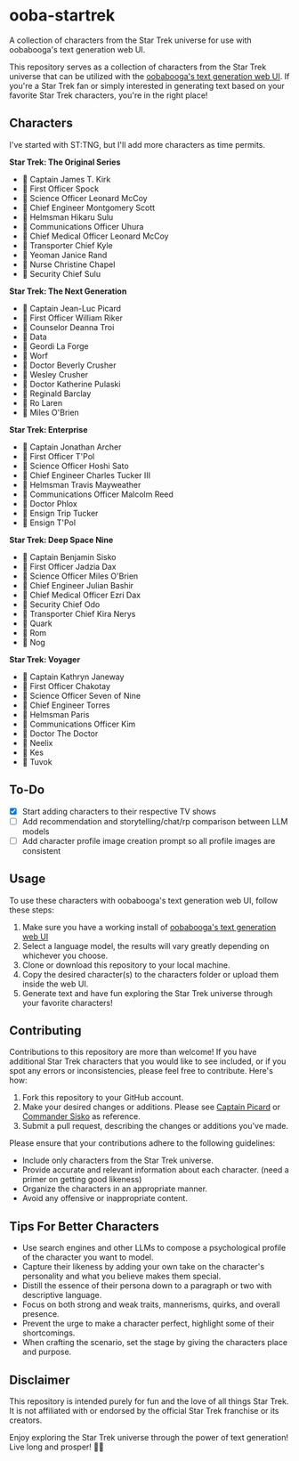 # ooba-startrek
A collection of characters from the Star Trek universe for use with oobabooga's text generation web UI.

This repository serves as a collection of characters from the Star Trek universe that can be utilized with the [oobabooga's text generation web UI](https://github.com/oobabooga/text-generation-webui). If you're a Star Trek fan or simply interested in generating text based on your favorite Star Trek characters, you're in the right place!

## Characters

I've started with ST:TNG, but I'll add more characters as time permits.

**Star Trek: The Original Series**

* 🖖 Captain James T. Kirk
* 🚧 First Officer Spock
* 🚧 Science Officer Leonard McCoy
* 🚧 Chief Engineer Montgomery Scott
* 🚧 Helmsman Hikaru Sulu
* 🚧 Communications Officer Uhura
* 🚧 Chief Medical Officer Leonard McCoy
* 🚧 Transporter Chief Kyle
* 🚧 Yeoman Janice Rand
* 🚧 Nurse Christine Chapel
* 🚧 Security Chief Sulu

**Star Trek: The Next Generation**

* 🖖 Captain Jean-Luc Picard
* 🖖 First Officer William Riker
* 🖖 Counselor Deanna Troi
* 🖖 Data
* 🖖 Geordi La Forge
* 🖖 Worf
* 🖖 Doctor Beverly Crusher
* 🚧 Wesley Crusher
* 🚧 Doctor Katherine Pulaski
* 🖖 Reginald Barclay
* 🚧 Ro Laren
* 🚧 Miles O'Brien

**Star Trek: Enterprise**

* 🚧 Captain Jonathan Archer
* 🚧 First Officer T'Pol
* 🚧 Science Officer Hoshi Sato
* 🚧 Chief Engineer Charles Tucker III
* 🚧 Helmsman Travis Mayweather
* 🚧 Communications Officer Malcolm Reed
* 🚧 Doctor Phlox
* 🚧 Ensign Trip Tucker
* 🚧 Ensign T'Pol

**Star Trek: Deep Space Nine**

* 🖖 Captain Benjamin Sisko
* 🚧 First Officer Jadzia Dax
* 🚧 Science Officer Miles O'Brien
* 🚧 Chief Engineer Julian Bashir
* 🚧 Chief Medical Officer Ezri Dax
* 🚧 Security Chief Odo
* 🚧 Transporter Chief Kira Nerys
* 🚧 Quark
* 🚧 Rom
* 🚧 Nog

**Star Trek: Voyager**

* 🖖 Captain Kathryn Janeway
* 🚧 First Officer Chakotay
* 🚧 Science Officer Seven of Nine
* 🚧 Chief Engineer Torres
* 🚧 Helmsman Paris
* 🚧 Communications Officer Kim
* 🚧 Doctor The Doctor
* 🚧 Neelix
* 🚧 Kes
* 🚧 Tuvok

## To-Do

- [X] Start adding characters to their respective TV shows
- [ ] Add recommendation and storytelling/chat/rp comparison between LLM models
- [ ] Add character profile image creation prompt so all profile images are consistent

## Usage
To use these characters with oobabooga's text generation web UI, follow these steps:

1. Make sure you have a working install of [oobabooga's text generation web UI](https://github.com/oobabooga/text-generation-webui)
2. Select a language model, the results will vary greatly depending on whichever you choose.
3. Clone or download this repository to your local machine.
4. Copy the desired character(s) to the characters folder or upload them inside the web UI.
5. Generate text and have fun exploring the Star Trek universe through your favorite characters!

## Contributing
Contributions to this repository are more than welcome! If you have additional Star Trek characters that you would like to see included, or if you spot any errors or inconsistencies, please feel free to contribute. Here's how:

1. Fork this repository to your GitHub account.
2. Make your desired changes or additions. Please see [Captain Picard](https://github.com/m-spangenberg/ooba-startrek/blob/main/Star%20Trek%20The%20Next%20Generation/picard.json) or [Commander Sisko](https://github.com/m-spangenberg/ooba-startrek/blob/main/Star%20Trek%20Deep%20Space%20Nine/sisko.json) as reference.
3. Submit a pull request, describing the changes or additions you've made.

Please ensure that your contributions adhere to the following guidelines:

- Include only characters from the Star Trek universe.
- Provide accurate and relevant information about each character. (need a primer on getting good likeness)
- Organize the characters in an appropriate manner.
- Avoid any offensive or inappropriate content.

## Tips For Better Characters

- Use search engines and other LLMs to compose a psychological profile of the character you want to model.
- Capture their likeness by adding your own take on the character's personality and what you believe makes them special.
- Distill the essence of their persona down to a paragraph or two with descriptive language.
- Focus on both strong and weak traits, mannerisms, quirks, and overall presence.
- Prevent the urge to make a character perfect, highlight some of their shortcomings.
- When crafting the scenario, set the stage by giving the characters place and purpose. 

## Disclaimer

This repository is intended purely for fun and the love of all things Star Trek. It is not affiliated with or endorsed by the official Star Trek franchise or its creators.

Enjoy exploring the Star Trek universe through the power of text generation! Live long and prosper! 🖖✨
